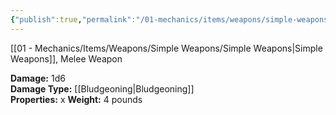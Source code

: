 ```yaml
---
{"publish":true,"permalink":"/01-mechanics/items/weapons/simple-weapons/mace/"}
---
```


[[01 - Mechanics/Items/Weapons/Simple Weapons/Simple Weapons\|Simple Weapons]], Melee Weapon

**Damage:** 1d6  
**Damage Type:** [[Bludgeoning\|Bludgeoning]]  
**Properties:** x 
**Weight:** 4 pounds